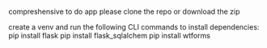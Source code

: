 compreshensive to do app
please clone the repo or download the zip

create a venv and run the following CLI commands to install dependencies:
pip install flask
pip install flask_sqlalchem
pip install wtforms
